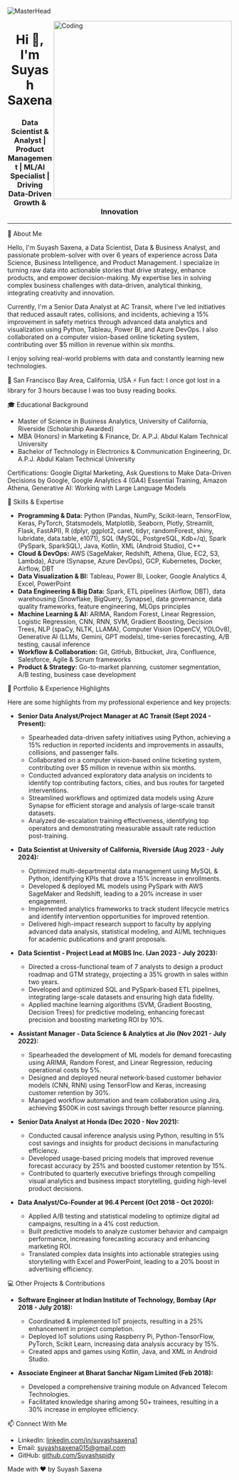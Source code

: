 ![MasterHead](https://user-images.githubusercontent.com/10498744/210012254-234538ff-d198-48aa-8964-37e6fd45d227.gif)

<img align="right" alt="Coding" width="400" src="https://mintbook.com/assetsNew/img/finance.gif">
<h1 align="center">Hi 👋, I'm Suyash Saxena</h1>
<h3 align="center">Data Scientist & Analyst | Product Management | ML/AI Specialist | Driving Data-Driven Growth & Innovation</h3>

---

🚀 About Me

Hello, I'm Suyash Saxena, a Data Scientist, Data & Business Analyst, and passionate problem-solver with over 6 years of experience across Data Science, Business Intelligence, and Product Management. I specialize in turning raw data into actionable stories that drive strategy, enhance products, and empower decision-making. My expertise lies in solving complex business challenges with data-driven, analytical thinking, integrating creativity and innovation.

Currently, I'm a Senior Data Analyst at AC Transit, where I've led initiatives that reduced assault rates, collisions, and incidents, achieving a 15% improvement in safety metrics through advanced data analytics and visualization using Python, Tableau, Power BI, and Azure DevOps. I also collaborated on a computer vision-based online ticketing system, contributing over $5 million in revenue within six months.

I enjoy solving real-world problems with data and constantly learning new technologies.

📍 San Francisco Bay Area, California, USA
⚡ Fun fact: I once got lost in a library for 3 hours because I was too busy reading books.

🎓 Educational Background
* Master of Science in Business Analytics, University of California, Riverside (Scholarship Awarded)
* MBA (Honors) in Marketing & Finance, Dr. A.P.J. Abdul Kalam Technical University
* Bachelor of Technology in Electronics & Communication Engineering, Dr. A.P.J. Abdul Kalam Technical University

Certifications: Google Digital Marketing, Ask Questions to Make Data-Driven Decisions by Google, Google Analytics 4 (GA4) Essential Training, Amazon Athena, Generative AI: Working with Large Language Models

🔧 Skills & Expertise
* **Programming & Data:** Python (Pandas, NumPy, Scikit-learn, TensorFlow, Keras, PyTorch, Statsmodels, Matplotlib, Seaborn, Plotly, Streamlit, Flask, FastAPI), R (dplyr, ggplot2, caret, tidyr, randomForest, shiny, lubridate, data.table, e1071), SQL (MySQL, PostgreSQL, Kdb+/q), Spark (PySpark, SparkSQL), Java, Kotlin, XML (Android Studio), C++
* **Cloud & DevOps:** AWS (SageMaker, Redshift, Athena, Glue, EC2, S3, Lambda), Azure (Synapse, Azure DevOps), GCP, Kubernetes, Docker, Airflow, DBT
* **Data Visualization & BI:** Tableau, Power BI, Looker, Google Analytics 4, Excel, PowerPoint
* **Data Engineering & Big Data:** Spark, ETL pipelines (Airflow, DBT), data warehousing (Snowflake, BigQuery, Synapse), data governance, data quality frameworks, feature engineering, MLOps principles
* **Machine Learning & AI:** ARIMA, Random Forest, Linear Regression, Logistic Regression, CNN, RNN, SVM, Gradient Boosting, Decision Trees, NLP (spaCy, NLTK, LLAMA), Computer Vision (OpenCV, YOLOv8), Generative AI (LLMs, Gemini, GPT models), time-series forecasting, A/B testing, causal inference
* **Workflow & Collaboration:** Git, GitHub, Bitbucket, Jira, Confluence, Salesforce, Agile & Scrum frameworks
* **Product & Strategy:** Go-to-market planning, customer segmentation, A/B testing, business case development

📂 Portfolio & Experience Highlights

Here are some highlights from my professional experience and key projects:

* **Senior Data Analyst/Project Manager at AC Transit (Sept 2024 - Present):**
    * Spearheaded data-driven safety initiatives using Python, achieving a 15% reduction in reported incidents and improvements in assaults, collisions, and passenger falls.
    * Collaborated on a computer vision-based online ticketing system, contributing over $5 million in revenue within six months.
    * Conducted advanced exploratory data analysis on incidents to identify top contributing factors, cities, and bus routes for targeted interventions.
    * Streamlined workflows and optimized data models using Azure Synapse for efficient storage and analysis of large-scale transit datasets.
    * Analyzed de-escalation training effectiveness, identifying top operators and demonstrating measurable assault rate reduction post-training.

* **Data Scientist at University of California, Riverside (Aug 2023 - July 2024):**
    * Optimized multi-departmental data management using MySQL & Python, identifying KPIs that drove a 15% increase in enrollments.
    * Developed & deployed ML models using PySpark with AWS SageMaker and Redshift, leading to a 20% increase in user engagement.
    * Implemented analytics frameworks to track student lifecycle metrics and identify intervention opportunities for improved retention.
    * Delivered high-impact research support to faculty by applying advanced data analysis, statistical modeling, and AI/ML techniques for academic publications and grant proposals.

* **Data Scientist - Project Lead at MGBS Inc. (Jan 2023 - July 2023):**
    * Directed a cross-functional team of 7 analysts to design a product roadmap and GTM strategy, projecting a 35% growth in sales within two years.
    * Developed and optimized SQL and PySpark-based ETL pipelines, integrating large-scale datasets and ensuring high data fidelity.
    * Applied machine learning algorithms (SVM, Gradient Boosting, Decision Trees) for predictive modeling, enhancing forecast precision and boosting marketing ROI by 10%.

* **Assistant Manager - Data Science & Analytics at Jio (Nov 2021 - July 2022):**
    * Spearheaded the development of ML models for demand forecasting using ARIMA, Random Forest, and Linear Regression, reducing operational costs by 5%.
    * Designed and deployed neural network-based customer behavior models (CNN, RNN) using TensorFlow and Keras, increasing customer retention by 30%.
    * Managed workflow automation and team collaboration using Jira, achieving $500K in cost savings through better resource planning.

* **Senior Data Analyst at Honda (Dec 2020 - Nov 2021):**
    * Conducted causal inference analysis using Python, resulting in 5% cost savings and insights for product decisions in manufacturing efficiency.
    * Developed usage-based pricing models that improved revenue forecast accuracy by 25% and boosted customer retention by 15%.
    * Contributed to quarterly executive briefings through compelling visual analytics and business impact storytelling, guiding high-level product decisions.

* **Data Analyst/Co-Founder at 96.4 Percent (Oct 2018 - Oct 2020):**
    * Applied A/B testing and statistical modeling to optimize digital ad campaigns, resulting in a 4% cost reduction.
    * Built predictive models to analyze customer behavior and campaign performance, increasing forecasting accuracy and enhancing marketing ROI.
    * Translated complex data insights into actionable strategies using storytelling with Excel and PowerPoint, leading to a 20% boost in advertising efficiency.

💻 Other Projects & Contributions
* **Software Engineer at Indian Institute of Technology, Bombay (Apr 2018 - July 2018):**
    * Coordinated & implemented IoT projects, resulting in a 25% enhancement in project completion.
    * Deployed IoT solutions using Raspberry Pi, Python-TensorFlow, PyTorch, Scikit Learn, increasing data analysis accuracy by 15%.
    * Created apps and games using Kotlin, Java, and XML in Android Studio.

* **Associate Engineer at Bharat Sanchar Nigam Limited (Feb 2018):**
    * Developed a comprehensive training module on Advanced Telecom Technologies.
    * Facilitated knowledge sharing among 50+ trainees, resulting in a 30% increase in employee efficiency.

📫 Connect With Me
* LinkedIn: [linkedin.com/in/suyashsaxena1](https://www.linkedin.com/in/suyashsaxena1)
* Email: suyashsaxena015@gmail.com
* GitHub: [github.com/Suyashspidy](https://github.com/Suyashspidy)

Made with ❤ by Suyash Saxena
